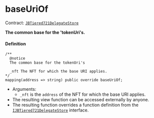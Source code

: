 # baseUriOf

Contract: [`JBTiered721DelegateStore`](/dev/api/contracts/or-delegates/jbtiered721delegatestore)

**The common base for the 'tokenUri's.**

#### Definition

```
/**
  @notice
  The common base for the tokenUri's

  _nft The NFT for which the base URI applies.
*/
mapping(address => string) public override baseUriOf;
```

- Arguments:
  - `_nft` is the `address` of the NFT for which the base URI applies.
- The resulting view function can be accessed externally by anyone.
- The resulting function overrides a function definition from the [`IJBTiered721DelegateStore`](/dev/api/interfaces/ijbtiered721delegatestore) interface.
